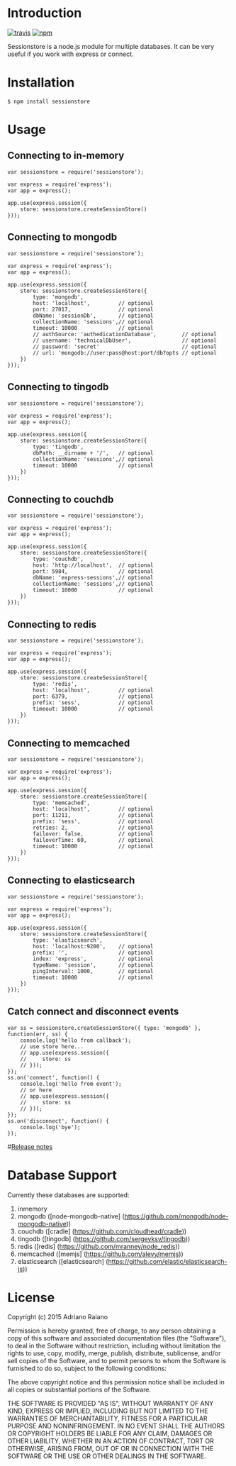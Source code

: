 # Introduction

[![travis](https://img.shields.io/travis/adrai/sessionstore.svg)](https://travis-ci.org/adrai/sessionstore) [![npm](https://img.shields.io/npm/v/sessionstore.svg)](https://npmjs.org/package/sessionstore)

Sessionstore is a node.js module for multiple databases. It can be very useful if you work with express or connect.

# Installation

    $ npm install sessionstore

# Usage

## Connecting to in-memory

	var sessionstore = require('sessionstore');

    var express = require('express');
    var app = express();

    app.use(express.session({
        store: sessionstore.createSessionStore()
    }));

## Connecting to mongodb

    var sessionstore = require('sessionstore');

    var express = require('express');
    var app = express();

    app.use(express.session({
        store: sessionstore.createSessionStore({
            type: 'mongodb',
            host: 'localhost',         // optional
            port: 27017,               // optional
            dbName: 'sessionDb',       // optional
            collectionName: 'sessions',// optional
            timeout: 10000             // optional
            // authSource: 'authedicationDatabase',        // optional
      	    // username: 'technicalDbUser',                // optional
      	    // password: 'secret'                          // optional
            // url: 'mongodb://user:pass@host:port/db?opts // optional
        })
    }));

## Connecting to tingodb

    var sessionstore = require('sessionstore');

    var express = require('express');
    var app = express();

    app.use(express.session({
        store: sessionstore.createSessionStore({
            type: 'tingodb',
            dbPath: __dirname + '/',   // optional
            collectionName: 'sessions',// optional
            timeout: 10000             // optional
        })
    }));

## Connecting to couchdb

    var sessionstore = require('sessionstore');

    var express = require('express');
    var app = express();

    app.use(express.session({
        store: sessionstore.createSessionStore({
            type: 'couchdb',
            host: 'http://localhost',  // optional
            port: 5984,                // optional
            dbName: 'express-sessions',// optional
            collectionName: 'sessions',// optional
            timeout: 10000             // optional
        })
    }));

## Connecting to redis

    var sessionstore = require('sessionstore');

    var express = require('express');
    var app = express();

    app.use(express.session({
        store: sessionstore.createSessionStore({
            type: 'redis',
            host: 'localhost',         // optional
            port: 6379,                // optional
            prefix: 'sess',            // optional
            timeout: 10000             // optional
        })
    }));

## Connecting to memcached

    var sessionstore = require('sessionstore');

    var express = require('express');
    var app = express();

    app.use(express.session({
        store: sessionstore.createSessionStore({
            type: 'memcached',
            host: 'localhost',         // optional
            port: 11211,               // optional
            prefix: 'sess',            // optional
            retries: 2,                // optional
            failover: false,           // optional
            failoverTime: 60,          // optional
            timeout: 10000             // optional
        })
    }));

## Connecting to elasticsearch

    var sessionstore = require('sessionstore');

    var express = require('express');
    var app = express();

    app.use(express.session({
        store: sessionstore.createSessionStore({
            type: 'elasticsearch',
            host: 'localhost:9200',    // optional
            prefix: '',                // optional
            index: 'express',          // optional
            typeName: 'session',       // optional
            pingInterval: 1000,        // optional
            timeout: 10000             // optional
        })
    }));

## Catch connect and disconnect events

    var ss = sessionstore.createSessionStore({ type: 'mongodb' }, function(err, ss) {
        console.log('hello from callback');
        // use store here...
        // app.use(express.session({
        //     store: ss
        // }));
    });
    ss.on('connect', function() {
        console.log('hello from event');
        // or here
        // app.use(express.session({
        //     store: ss
        // }));
    });
    ss.on('disconnect', function() {
        console.log('bye');
    });

#[Release notes](https://github.com/adrai/sessionstore/blob/master/releasenotes.md)

# Database Support
Currently these databases are supported:

1. inmemory
2. mongodb ([node-mongodb-native] (https://github.com/mongodb/node-mongodb-native))
3. couchdb ([cradle] (https://github.com/cloudhead/cradle))
4. tingodb ([tingodb] (https://github.com/sergeyksv/tingodb))
5. redis ([redis] (https://github.com/mranney/node_redis))
6. memcached ([memjs] (https://github.com/alevy/memjs))
7. elasticsearch ([elasticsearch] (https://github.com/elastic/elasticsearch-js))


# License

Copyright (c) 2015 Adriano Raiano

Permission is hereby granted, free of charge, to any person obtaining a copy
of this software and associated documentation files (the "Software"), to deal
in the Software without restriction, including without limitation the rights
to use, copy, modify, merge, publish, distribute, sublicense, and/or sell
copies of the Software, and to permit persons to whom the Software is
furnished to do so, subject to the following conditions:

The above copyright notice and this permission notice shall be included in
all copies or substantial portions of the Software.

THE SOFTWARE IS PROVIDED "AS IS", WITHOUT WARRANTY OF ANY KIND, EXPRESS OR
IMPLIED, INCLUDING BUT NOT LIMITED TO THE WARRANTIES OF MERCHANTABILITY,
FITNESS FOR A PARTICULAR PURPOSE AND NONINFRINGEMENT. IN NO EVENT SHALL THE
AUTHORS OR COPYRIGHT HOLDERS BE LIABLE FOR ANY CLAIM, DAMAGES OR OTHER
LIABILITY, WHETHER IN AN ACTION OF CONTRACT, TORT OR OTHERWISE, ARISING FROM,
OUT OF OR IN CONNECTION WITH THE SOFTWARE OR THE USE OR OTHER DEALINGS IN
THE SOFTWARE.
